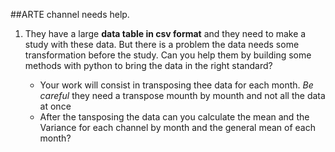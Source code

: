 ##ARTE channel needs help. 
1. They have a large **data table in csv format** and they need to make a study with these data. But there is a problem the data needs some transformation before the study. Can you help them by building some methods with python to bring the data in the right standard?

    * Your work will consist in transposing thee data for each month. *Be careful* they need a transpose mounth by mounth and not all the data at once
    * After the tansposing the data can you calculate the mean and the Variance for each channel by month and the general mean of each month?
    
